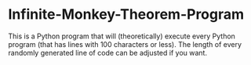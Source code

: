# Infinite-Monkey-Theorem-Program

This is a Python program that will (theoretically) execute every Python program (that has lines with 100 characters or less).
The length of every randomly generated line of code can be adjusted if you want.
